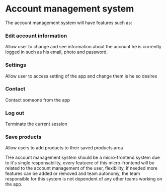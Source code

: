 # Account management system
The account management system will have features such as:
### Edit account information
Allow user to change and see information about the account he is currently logged in such as his email, photo and password. 
### Settings
Allow user to access setting of the app and change them is he so desires
### Contact 
Contact someone from the app
### Log out 
Terminate the current session
### Save products
Allow users to add products to their saved products area

THe account management system should be a micro-frontend system due to it's single responsability, every featuere of this micro-frontend will be related to the account management of the user, flexibility, if needed more features can be added or removed and team autonomy, the team responsible for this system is not dependent of any other teams working on the app.